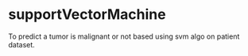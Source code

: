 # supportVectorMachine
To predict a tumor is malignant or not based using svm algo on patient dataset. 
